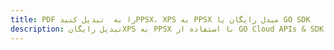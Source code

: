 ---title: PDF را به  تبدیل کنیدPPSX، XPS به PPSX مبدل رایگان یا GO SDKdescription: تبدیل رایگانXPS به PPSX با استفاده از GO Cloud APIs & SDK همچنین اسناد PDF را در Cloud ایجاد، ویرایش و رندر کنید.---